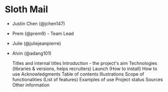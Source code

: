 # Sloth Mail
- Justin Chen (@jchen147)
- Prem (@prem9) - Team Lead
- Julie (@juliejeanpierre)
- Alvin (@adang101)


    Titles and internal titles
    Introduction - the project's aim
    Technologies (libraries & versions, helps recruiters)
    Launch (How to install)
    How to use
    Acknowledgments
    Table of contents
    Illustrations
    Scope of functionalities  (List of features)
    Examples of use
    Project status 
    Sources
    Other information
